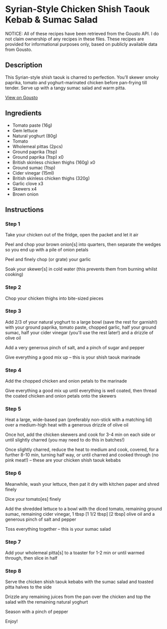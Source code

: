 # Syrian-Style Chicken Shish Taouk Kebab & Sumac Salad

NOTICE: All of these recipes have been retrieved from the Gousto API. I do not claim ownership of any recipes in these files. These recipes are provided for informational purposes only, based on publicly available data from Gousto.

## Description

This Syrian-style shish taouk is charred to perfection. You’ll skewer smoky paprika, tomato and yoghurt-marinated chicken before pan-frying till tender. Serve up with a tangy sumac salad and warm pitta.

[View on Gousto](https://www.gousto.co.uk/recipes/cookbook/syrian-style-chicken-shish-taouk-kebab-sumac-salad)

## Ingredients

- Tomato paste (16g)
- Gem lettuce
- Natural yoghurt (80g)
- Tomato
- Wholemeal pittas (2pcs)
- Ground paprika (1tsp)
- Ground paprika (1tsp) x0
- British skinless chicken thighs (160g) x0
- Ground sumac (1tsp)
- Cider vinegar (15ml)
- British skinless chicken thighs (320g)
- Garlic clove x3
- Skewers x4
- Brown onion

## Instructions


### Step 1

Take your chicken out of the fridge, open the packet and let it air

Peel and chop your brown onion[s] into quarters, then separate the wedges so you end up with a pile of onion petals

Peel and finely chop (or grate) your garlic

Soak your skewer[s] in cold water (this prevents them from burning whilst cooking)


### Step 2

Chop your chicken thighs into bite-sized pieces


### Step 3

Add 2/3 of your natural yoghurt to a large bowl (save the rest for garnish!) with your ground paprika, tomato paste, chopped garlic, half your ground sumac, half your cider vinegar (you'll use the rest later!) and a drizzle of olive oil

Add a very generous pinch of salt, and a pinch of sugar and pepper

Give everything a good mix up – this is your shish taouk marinade


### Step 4

Add the chopped chicken and onion petals to the marinade

Give everything a good mix up until everything is well coated, then thread the coated chicken and onion petals onto the skewers


### Step 5

Heat a large, wide-based pan (preferably non-stick with a matching lid) over a medium-high heat with a generous drizzle of olive oil

Once hot, add the chicken skewers and cook for 3-4 min on each side or until slightly charred (you may need to do this in batches!)

Once slightly charred, reduce the heat to medium and cook, covered, for a further 8-10 min, turning half way, or until charred and cooked through (no pink meat!) – these are your chicken shish taouk kebabs


### Step 6

Meanwhile, wash your lettuce, then pat it dry with kitchen paper and shred finely

Dice your tomato[es] finely

Add the shredded lettuce to a bowl with the diced tomato, remaining ground sumac, remaining cider vinegar, 1 tbsp <span class="text-purple">[1 1/2 tbsp] </span><span class="text-danger">[2 tbsp]</span> olive oil and a generous pinch of salt and pepper

Toss everything together – this is your sumac salad


### Step 7

Add your wholemeal pitta[s] to a toaster for 1-2 min or until warmed through, then slice in half

### Step 8

Serve the chicken shish taouk kebabs with the sumac salad and toasted pitta halves to the side

Drizzle any remaining juices from the pan over the chicken and top the salad with the remaining natural yoghurt

Season with a pinch of pepper

Enjoy!

